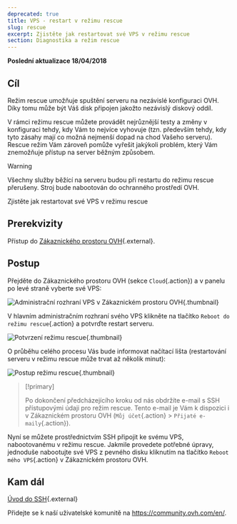```yaml
---
deprecated: true
title: VPS - restart v režimu rescue
slug: rescue
excerpt: Zjistěte jak restartovat své VPS v režimu rescue
section: Diagnostika a režim rescue
---
```


**Poslední aktualizace 18/04/2018**

## Cíl

Režim rescue umožňuje spuštění serveru na nezávislé konfiguraci OVH. Díky tomu může být Váš disk připojen jakožto nezávislý diskový oddíl.

V rámci režimu rescue můžete provádět nejrůznější testy a změny v konfiguraci tehdy, kdy Vám to nejvíce vyhovuje (tzn. především tehdy, kdy tyto zásahy mají co možná nejmenší dopad na chod Vašeho serveru). Rescue režim Vám zároveň pomůže vyřešit jakýkoli problém, který Vám znemožňuje přístup na server běžným způsobem.

> [!warning]
>
> Všechny služby běžící na serveru budou při restartu do režimu rescue přerušeny. Stroj bude nabootován do ochranného prostředí OVH.
> 

Zjistěte jak restartovat své VPS v režimu rescue

## Prerekvizity

Přístup do [Zákaznického prostoru OVH](https://www.ovh.com/auth/?action=gotomanager){.external}.


## Postup

Přejděte do Zákaznického prostoru OVH (sekce `Cloud`{.action}) a v panelu po levé straně vyberte své VPS:

![Administrační rozhraní VPS v Zákaznickém prostoru OVH](images/vps_rescue1.png){.thumbnail}

V hlavním administračním rozhraní svého VPS klikněte na tlačítko `Reboot do režimu rescue`{.action} a potvrďte restart serveru.

![Potvrzení režimu rescue](images/vps_rescue2.png){.thumbnail}

O průběhu celého procesu Vás bude informovat načítací lišta (restartování serveru v režimu rescue může trvat až několik minut):

![Postup režimu rescue](images/rescue_task.png){.thumbnail}

> [!primary]
>
> Po dokončení předcházejícího kroku od nás obdržíte e-mail s SSH přístupovými údaji pro režim rescue. Tento e-mail je Vám k dispozici i v Zákaznickém prostoru OVH (`Můj účet`{.action} > `Přijaté e-maily`{.action}).
> 

Nyní se můžete prostřednictvím SSH připojit ke svému VPS, nabootovanému v režimu rescue. Jakmile provedete potřebné úpravy, jednoduše nabootujte své VPS z pevného disku kliknutím na tlačítko `Reboot mého VPS`{.action} v Zákaznickém prostoru OVH.


## Kam dál

[Úvod do SSH](https://docs.ovh.com/cz/cs/dedicated/ssh-uvod/){.external}

Přidejte se k naší uživatelské komunitě na <https://community.ovh.com/en/>.